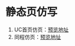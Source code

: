 # 静态页仿写
1. UC首页仿页：[预览地址](https://mickydogel.github.io/WORKSTORE/UC%E9%A6%96%E9%A1%B5/index.html)
2. 同程仿页：[预览地址](https://mickydogel.github.io/WORKSTORE/仿同程旅游/index.html)
